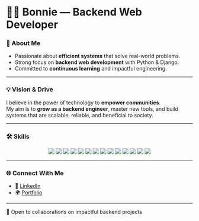 # 👨‍💻 Bonnie — Backend Web Developer  

### 🚀 About Me  
- Passionate about **efficient systems** that solve real-world problems.  
- Strong focus on **backend web development** with Python & Django.  
- Committed to **continuous learning** and impactful engineering.  

---

### 💡 Vision & Drive  
I believe in the power of technology to **empower communities**.  
My aim is to **grow as a backend engineer**, master new tools, and build systems that are scalable, reliable, and beneficial to society.  

---

### 🛠️ Skills  

<p align="center">
  <img src="https://img.shields.io/badge/Python-3776AB?style=for-the-badge&logo=python&logoColor=white"/>
  <img src="https://img.shields.io/badge/OOP-FF6F00?style=for-the-badge&logo=oracle&logoColor=white"/>
  <img src="https://img.shields.io/badge/REST-API-orange?style=for-the-badge"/>
  <img src="https://img.shields.io/badge/Django-092E20?style=for-the-badge&logo=django&logoColor=white"/>
  <img src="https://img.shields.io/badge/MySQL-4479A1?style=for-the-badge&logo=mysql&logoColor=white"/>
  <img src="https://img.shields.io/badge/Git-F05032?style=for-the-badge&logo=git&logoColor=white"/>
  <img src="https://img.shields.io/badge/GitHub-181717?style=for-the-badge&logo=github&logoColor=white"/>
  <img src="https://img.shields.io/badge/CLI-Terminal-black?style=for-the-badge"/>
  <img src="https://img.shields.io/badge/Salesforce-00A1E0?style=for-the-badge&logo=salesforce&logoColor=white"/>
  <img src="https://img.shields.io/badge/Canva-00C4CC?style=for-the-badge&logo=canva&logoColor=white"/>
  <img src="https://img.shields.io/badge/Docker-2496ED?style=for-the-badge&logo=docker&logoColor=white"/>
  <img src="https://img.shields.io/badge/AWS-232F3E?style=for-the-badge&logo=amazon-aws&logoColor=white"/>
  <img src="https://img.shields.io/badge/ChatGPT-74aa9c?style=for-the-badge&logo=openai&logoColor=white"/>
  <img src="https://img.shields.io/badge/GitHub%20Copilot-000000?style=for-the-badge&logo=github&logoColor=white"/>
</p>

---

### 🌐 Connect With Me  
- 💼 [LinkedIn](https://linkedin.com/in/boniface-mwendwa-546960375)  
- 🌍 [Portfolio](https://sites.google.com/view/bonifacemwendwa)  

---

🤝 Open to collaborations on impactful backend projects
